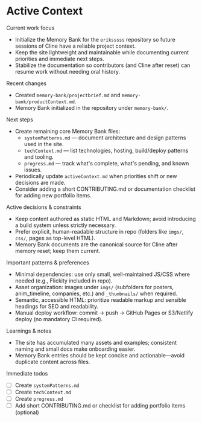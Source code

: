 # Active Context

Current work focus

- Initialize the Memory Bank for the `eriksssss` repository so future sessions of Cline have a reliable project context.
- Keep the site lightweight and maintainable while documenting current priorities and immediate next steps.
- Stabilize the documentation so contributors (and Cline after reset) can resume work without needing oral history.

Recent changes

- Created `memory-bank/projectbrief.md` and `memory-bank/productContext.md`.
- Memory Bank initialized in the repository under `memory-bank/`.

Next steps

- Create remaining core Memory Bank files:
  - `systemPatterns.md` — document architecture and design patterns used in the site.
  - `techContext.md` — list technologies, hosting, build/deploy patterns and tooling.
  - `progress.md` — track what's complete, what's pending, and known issues.
- Periodically update `activeContext.md` when priorities shift or new decisions are made.
- Consider adding a short CONTRIBUTING.md or documentation checklist for adding new portfolio items.

Active decisions & constraints

- Keep content authored as static HTML and Markdown; avoid introducing a build system unless strictly necessary.
- Prefer explicit, human-readable structure in repo (folders like `imgs/`, `css/`, pages as top-level HTML).
- Memory Bank documents are the canonical source for Cline after memory reset; keep them current.

Important patterns & preferences

- Minimal dependencies: use only small, well-maintained JS/CSS where needed (e.g., Flickity included in repo).
- Asset organization: images under `imgs/` (subfolders for posters, anim_timeline, companies, etc.) and `_thumbnails/` when required.
- Semantic, accessible HTML: prioritize readable markup and sensible headings for SEO and readability.
- Manual deploy workflow: commit -> push -> GitHub Pages or S3/Netlify deploy (no mandatory CI required).

Learnings & notes

- The site has accumulated many assets and examples; consistent naming and small docs make onboarding easier.
- Memory Bank entries should be kept concise and actionable—avoid duplicate content across files.

Immediate todos

- [ ] Create `systemPatterns.md`
- [ ] Create `techContext.md`
- [ ] Create `progress.md`
- [ ] Add short CONTRIBUTING.md or checklist for adding portfolio items (optional)
